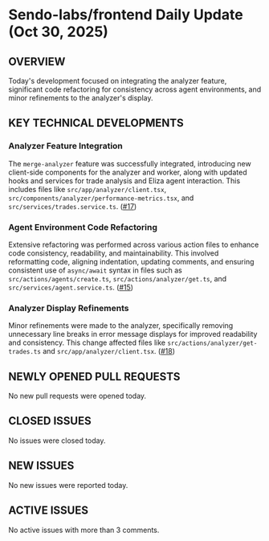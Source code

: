 # Sendo-labs/frontend Daily Update (Oct 30, 2025)
## OVERVIEW 
Today's development focused on integrating the analyzer feature, significant code refactoring for consistency across agent environments, and minor refinements to the analyzer's display.

## KEY TECHNICAL DEVELOPMENTS

### Analyzer Feature Integration
The `merge-analyzer` feature was successfully integrated, introducing new client-side components for the analyzer and worker, along with updated hooks and services for trade analysis and Eliza agent interaction. This includes files like `src/app/analyzer/client.tsx`, `src/components/analyzer/performance-metrics.tsx`, and `src/services/trades.service.ts`. ([#17](https://github.com/Sendo-labs/frontend/pull/17))

### Agent Environment Code Refactoring
Extensive refactoring was performed across various action files to enhance code consistency, readability, and maintainability. This involved reformatting code, aligning indentation, updating comments, and ensuring consistent use of `async/await` syntax in files such as `src/actions/agents/create.ts`, `src/actions/analyzer/get.ts`, and `src/services/agent.service.ts`. ([#15](https://github.com/Sendo-labs/frontend/pull/15))

### Analyzer Display Refinements
Minor refinements were made to the analyzer, specifically removing unnecessary line breaks in error message displays for improved readability and consistency. This change affected files like `src/actions/analyzer/get-trades.ts` and `src/app/analyzer/client.tsx`. ([#18](https://github.com/Sendo-labs/frontend/pull/18))

## NEWLY OPENED PULL REQUESTS
No new pull requests were opened today.

## CLOSED ISSUES
No issues were closed today.

## NEW ISSUES
No new issues were reported today.

## ACTIVE ISSUES
No active issues with more than 3 comments.